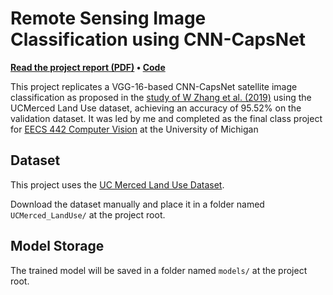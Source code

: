 ﻿# Remote Sensing Image Classification using CNN-CapsNet

**[Read the project report (PDF)](./report.pdf) • [Code](./train.py)**

This project replicates a VGG-16-based CNN-CapsNet satellite image classification as proposed in the [study of W Zhang et al. (2019)](https://www.mdpi.com/2072-4292/11/5/494) using the UCMerced Land Use dataset, achieving an accuracy of 95.52% on the validation dataset. It was led by me and completed as the final class project for [EECS 442 Computer Vision](https://eecs442.github.io/) at the University of Michigan

## Dataset
This project uses the [UC Merced Land Use Dataset](https://www.kaggle.com/datasets/abdulhasibuddin/uc-merced-land-use-dataset).

Download the dataset manually and place it in a folder named `UCMerced_LandUse/` at the project root.

## Model Storage
The trained model will be saved in a folder named `models/` at the project root.
